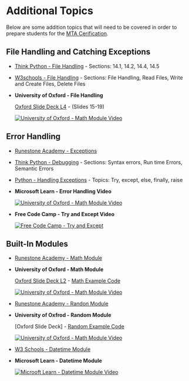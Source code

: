 # Additional Topics

Below are some addition topics that will need to be covered in order to prepare students for the [MTA Cerification].

## File Handling and Catching Exceptions

* [Think Python - File Handling] - Sections: 14.1, 14.2, 14.4, 14.5
* [W3schools - File Handling] - Sections: File Handling, Read Files, Write and Create Files, Delete Files
* **University of Oxford - File Handling**

  [Oxford Slide Deck L4] - (Slides 15-19)

  [![University of Oxford - Math Module Video](https://img.youtube.com/vi/N__JNieQL5c/0.jpg)](https://youtu.be/N__JNieQL5c?t=1155)

## Error Handling

* [Runestone Academy - Exceptions]
* [Think Python - Debugging] - Sections: Syntax errors, Run time Errors, Semantic Errors
* [Python - Handling Exceptions] - Topics: Try, except, else, finally, raise

* **Microsoft Learn - Error Handling Video**

  [![University of Oxford - Math Module Video](https://img.youtube.com/vi/HQqqNBZosn8/0.jpg)](https://youtu.be/HQqqNBZosn8)

* **Free Code Camp - Try and Except Video**

  [![Free Code Camp - Try and Except](https://img.youtube.com/vi/rfscVS0vtbw/0.jpg)](https://youtu.be/rfscVS0vtbw?t=11057)

## Built-In Modules

* [Runestone Academy - Math Module]

* **University of Oxford - Math Module**
  
  [Oxford Slide Deck L2] - [Math Example Code]

  [![University of Oxford - Math Module Video](https://img.youtube.com/vi/fW6MaWqAHFw/0.jpg)](https://youtu.be/fW6MaWqAHFw?t=463)

* [Runestone Academy - Randon Module]

* **University of Oxfrod - Random Module**
  
  [Oxford Slide Deck] - [Random Example Code]

  [![University of Oxford - Math Module Video](https://img.youtube.com/vi/fW6MaWqAHFw/0.jpg)](https://youtu.be/fW6MaWqAHFw?t=732)

* [W3 Schools - Datetime Module]
* **Microsoft Learn - Datetime Module**

  [![Microoft Learn - Datetime Module Video](https://img.youtube.com/vi/o1dlxoHxdHU/0.jpg)](https://youtu.be/o1dlxoHxdHU)

[W3schools - File Handling]: https://www.w3schools.com/python/python_file_handling.asp
[Think Python - File Handling]: http://greenteapress.com/thinkpython/html/thinkpython015.html
[W3 Schools - Datetime Module]: https://www.w3schools.com/python/python_datetime.asp
[Think Python - Debugging]: http://greenteapress.com/thinkpython/html/thinkpython021.html
[Python - Handling Exceptions]: https://wiki.python.org/moin/HandlingExceptions
[Runestone Academy - Math Module]: https://runestone.academy/runestone/books/published/thinkcspy/PythonModules/Themathmodule.html
[Runestone Academy - Randon Module]: https://runestone.academy/runestone/books/published/thinkcspy/PythonModules/Therandommodule.html
[Runestone Academy - Exceptions]: https://runestone.academy/runestone/books/published/thinkcspy/Exceptions/toctree.html
[MTA Cerification]: https://www.microsoft.com/en-us/learning/exam-98-381.aspx
[Oxford Slide Deck L2]: /cert_assets/lesson_2.odp
[Math Example Code]: /cert_assets/math_example.py
[Random Example Code]: /cert_assets/random_example.py
[Oxford Slide Deck L4]: /cert_assets/lesson_4.odp
